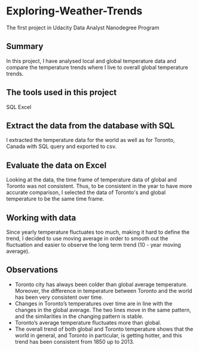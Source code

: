 # Exploring-Weather-Trends

The first project in Udacity Data Analyst Nanodegree Program

## Summary

In this project, I have analysed local and global temperature data and compare the temperature trends where I live to overall global temperature trends.

## The tools used in this project

  SQL
  Excel

## Extract the data from the database with SQL

I extracted the temperature data for the world as well as for Toronto, Canada with SQL query and exported to csv.

## Evaluate the data on Excel 

Looking at the data, the time frame of temperature data of global and Toronto was not consistent. Thus, to be consistent in the year to have more accurate comparison, I selected the data of Toronto's and global temperature to be the same time frame.

## Working with data

Since yearly temperature fluctuates too much, making it hard to define the trend, I decided to use moving average in order to smooth out the fluctuation and easier to observe the long term trend (10 - year moving average).

## Observations

  * Toronto city has always been colder than global average temperature. Moreover, the difference in temperature between Toronto and the world has been very consistent over time. 
  * Changes in Toronto’s temperatures over time are in line with the changes in the global average. The two lines move in the same pattern, and the similarities in the changing pattern is stable. 
  * Toronto’s average temperature fluctuates more than global.
  * The overall trend of both global and Toronto temperature shows that the world in general, and Toronto in particular, is getting hotter, and this trend has been consistent from 1850 up to 2013.





